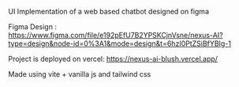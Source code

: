 UI Implementation of a web based chatbot designed on figma

Figma Design : https://www.figma.com/file/e192pEfU7B2YPSKCjnVsne/nexus-AI?type=design&node-id=0%3A1&mode=design&t=6hzI0PtZSiBfYBIg-1

Project is deployed on vercel: https://nexus-ai-blush.vercel.app/

Made using vite + vanilla js and tailwind css
